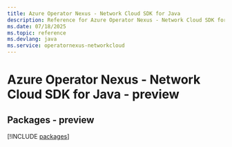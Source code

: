 ```yaml
---
title: Azure Operator Nexus - Network Cloud SDK for Java
description: Reference for Azure Operator Nexus - Network Cloud SDK for Java
ms.date: 07/18/2025
ms.topic: reference
ms.devlang: java
ms.service: operatornexus-networkcloud
---
```

# Azure Operator Nexus - Network Cloud SDK for Java - preview
## Packages - preview
[!INCLUDE [packages](operator-nexus---network-cloud-index.md)]